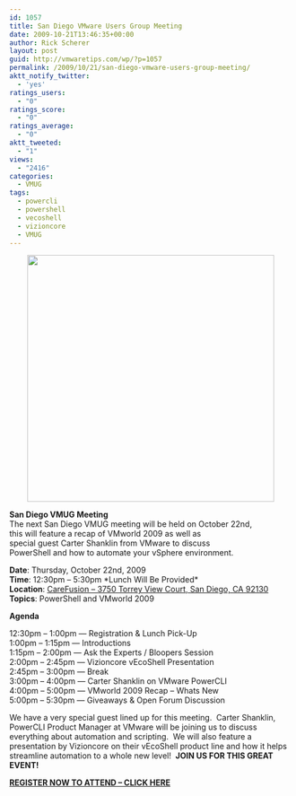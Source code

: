 ```yaml
---
id: 1057
title: San Diego VMware Users Group Meeting
date: 2009-10-21T13:46:35+00:00
author: Rick Scherer
layout: post
guid: http://vmwaretips.com/wp/?p=1057
permalink: /2009/10/21/san-diego-vmware-users-group-meeting/
aktt_notify_twitter:
  - 'yes'
ratings_users:
  - "0"
ratings_score:
  - "0"
ratings_average:
  - "0"
aktt_tweeted:
  - "1"
views:
  - "2416"
categories:
  - VMUG
tags:
  - powercli
  - powershell
  - vecoshell
  - vizioncore
  - VMUG
---
```

<p style="display: block; text-align: center;">
  <img class="aligncenter" style="border: 0pt none;" src="http://www.sdvmug.com/_/rsrc/1249348940580/Home/sdvmuglogo.png" border="0" alt="" width="440" />
</p>

<p style="display: block; text-align: left;">
  <strong>San Diego VMUG Meeting</strong><br /> The next San Diego VMUG meeting will be held on October 22nd,<br /> this will feature a recap of VMworld 2009 as well as<br /> special guest Carter Shanklin from VMware to discuss<br /> PowerShell and how to automate your vSphere environment.
</p>

<p style="display: block;">
  <strong>Date</strong>: Thursday, October 22nd, 2009<strong><br /> Time</strong>: 12:30pm &#8211; 5:30pm *Lunch Will Be Provided*<strong><br /> Location</strong>: <a href="http://maps.google.com/maps?oe=utf-8&client=firefox-a&q=3750+Torrey+View+Ct,+San+Diego,+CA+92130&ie=UTF8&split=0&gl=us&ei=L5eqSuzVFoGasgPK26CIBQ&t=h&z=16&iwloc=A" target="_blank">CareFusion &#8211; 3750 Torrey View Court, San Diego, CA 92130</a><strong><br /> Topics</strong>: PowerShell and VMworld 2009
</p>

<p style="display: block;">
  <p style="display: block;">
    <strong>Agenda</strong><BR />
  </p>
  
  <div style="display: block;">
    12:30pm &#8211; 1:00pm &#8212; Registration & Lunch Pick-Up<br /> 1:00pm &#8211; 1:15pm &#8212; Introductions<br /> 1:15pm &#8211; 2:00pm &#8212; Ask the Experts / Bloopers Session<br /> 2:00pm &#8211; 2:45pm &#8212; Vizioncore vEcoShell Presentation<br /> 2:45pm &#8211; 3:00pm &#8212; Break<br /> 3:00pm &#8211; 4:00pm &#8212; Carter Shanklin on VMware PowerCLI<br /> 4:00pm &#8211; 5:00pm &#8212; VMworld 2009 Recap &#8211; Whats New<br /> 5:00pm &#8211; 5:30pm &#8212; Giveaways & Open Forum Discussion
  </div>
</p>

<p style="display: block;">
  <p style="display: block;">
    <div style="display: block;">
      We have a very special guest lined up for this meeting.  Carter Shanklin, PowerCLI Product Manager at VMware will be joining us to discuss everything about automation and scripting.  We will also feature a presentation by Vizioncore on their vEcoShell product line and how it helps streamline automation to a whole new level!  <strong>JOIN US FOR THIS GREAT EVENT!</strong>
    </div>
  </p>
  
  <p style="display: block;">
    <div style="display: block;">
      <strong><a href="http://campaign.vmware.com/usergroup/ug-signup.php?session=SanDiego" target="_blank">REGISTER NOW TO ATTEND &#8211; CLICK HERE</a></strong>
    </div>
  </p>